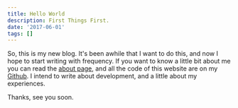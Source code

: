 ```yaml
---
title: Hello World
description: First Things First.
date: '2017-06-01'
tags: []
---
```


So, this is my new blog. It's been awhile that I want to do this, and now I hope to start writing with frequency. If you want to know a little bit about me you can read the [about page](/about), and all the code of this website are on my [Github](https://github.com/iagodahlem/iagodahlem.github.io). I intend to write about development, and a little about my experiences.

Thanks, see you soon.
